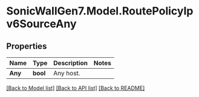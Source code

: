 # SonicWallGen7.Model.RoutePolicyIpv6SourceAny

## Properties

Name | Type | Description | Notes
------------ | ------------- | ------------- | -------------
**Any** | **bool** | Any host. | 

[[Back to Model list]](../README.md#documentation-for-models) [[Back to API list]](../README.md#documentation-for-api-endpoints) [[Back to README]](../README.md)

